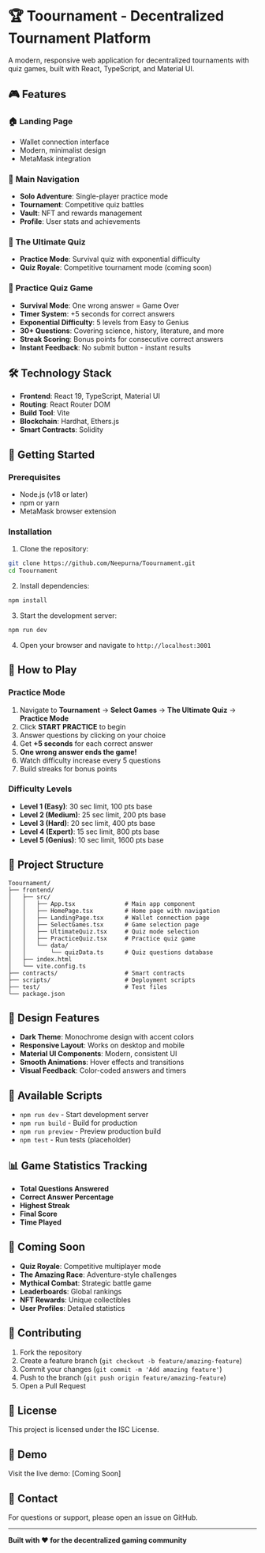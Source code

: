# 🏆 Toournament - Decentralized Tournament Platform

A modern, responsive web application for decentralized tournaments with quiz games, built with React, TypeScript, and Material UI.

## 🎮 Features

### 🏠 **Landing Page**
- Wallet connection interface
- Modern, minimalist design
- MetaMask integration

### 🎯 **Main Navigation**
- **Solo Adventure**: Single-player practice mode
- **Tournament**: Competitive quiz battles
- **Vault**: NFT and rewards management
- **Profile**: User stats and achievements

### 🧠 **The Ultimate Quiz**
- **Practice Mode**: Survival quiz with exponential difficulty
- **Quiz Royale**: Competitive tournament mode (coming soon)

### 🎲 **Practice Quiz Game**
- **Survival Mode**: One wrong answer = Game Over
- **Timer System**: +5 seconds for correct answers
- **Exponential Difficulty**: 5 levels from Easy to Genius
- **30+ Questions**: Covering science, history, literature, and more
- **Streak Scoring**: Bonus points for consecutive correct answers
- **Instant Feedback**: No submit button - instant results

## 🛠️ Technology Stack

- **Frontend**: React 19, TypeScript, Material UI
- **Routing**: React Router DOM
- **Build Tool**: Vite
- **Blockchain**: Hardhat, Ethers.js
- **Smart Contracts**: Solidity

## 🚀 Getting Started

### Prerequisites
- Node.js (v18 or later)
- npm or yarn
- MetaMask browser extension

### Installation

1. Clone the repository:
```bash
git clone https://github.com/Neepurna/Toournament.git
cd Toournament
```

2. Install dependencies:
```bash
npm install
```

3. Start the development server:
```bash
npm run dev
```

4. Open your browser and navigate to `http://localhost:3001`

## 🎲 How to Play

### Practice Mode
1. Navigate to **Tournament** → **Select Games** → **The Ultimate Quiz** → **Practice Mode**
2. Click **START PRACTICE** to begin
3. Answer questions by clicking on your choice
4. Get **+5 seconds** for each correct answer
5. **One wrong answer ends the game!**
6. Watch difficulty increase every 5 questions
7. Build streaks for bonus points

### Difficulty Levels
- **Level 1 (Easy)**: 30 sec limit, 100 pts base
- **Level 2 (Medium)**: 25 sec limit, 200 pts base
- **Level 3 (Hard)**: 20 sec limit, 400 pts base
- **Level 4 (Expert)**: 15 sec limit, 800 pts base
- **Level 5 (Genius)**: 10 sec limit, 1600 pts base

## 📁 Project Structure

```
Toournament/
├── frontend/
│   ├── src/
│   │   ├── App.tsx              # Main app component
│   │   ├── HomePage.tsx         # Home page with navigation
│   │   ├── LandingPage.tsx      # Wallet connection page
│   │   ├── SelectGames.tsx      # Game selection page
│   │   ├── UltimateQuiz.tsx     # Quiz mode selection
│   │   ├── PracticeQuiz.tsx     # Practice quiz game
│   │   └── data/
│   │       └── quizData.ts      # Quiz questions database
│   ├── index.html
│   └── vite.config.ts
├── contracts/                   # Smart contracts
├── scripts/                     # Deployment scripts
├── test/                        # Test files
└── package.json
```

## 🎨 Design Features

- **Dark Theme**: Monochrome design with accent colors
- **Responsive Layout**: Works on desktop and mobile
- **Material UI Components**: Modern, consistent UI
- **Smooth Animations**: Hover effects and transitions
- **Visual Feedback**: Color-coded answers and timers

## 🔧 Available Scripts

- `npm run dev` - Start development server
- `npm run build` - Build for production
- `npm run preview` - Preview production build
- `npm test` - Run tests (placeholder)

## 📊 Game Statistics Tracking

- **Total Questions Answered**
- **Correct Answer Percentage**
- **Highest Streak**
- **Final Score**
- **Time Played**

## 🚧 Coming Soon

- **Quiz Royale**: Competitive multiplayer mode
- **The Amazing Race**: Adventure-style challenges
- **Mythical Combat**: Strategic battle game
- **Leaderboards**: Global rankings
- **NFT Rewards**: Unique collectibles
- **User Profiles**: Detailed statistics

## 🤝 Contributing

1. Fork the repository
2. Create a feature branch (`git checkout -b feature/amazing-feature`)
3. Commit your changes (`git commit -m 'Add amazing feature'`)
4. Push to the branch (`git push origin feature/amazing-feature`)
5. Open a Pull Request

## 📝 License

This project is licensed under the ISC License.

## 🎯 Demo

Visit the live demo: [Coming Soon]

## 📧 Contact

For questions or support, please open an issue on GitHub.

---

**Built with ❤️ for the decentralized gaming community**
